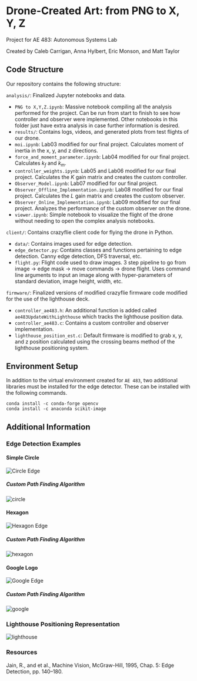 # Drone-Created Art: from PNG to X, Y, Z

Project for AE 483: Autonomous Systems Lab

Created by Caleb Carrigan, Anna Hylbert, Eric Monson, and Matt Taylor

## Code Structure

Our repository contains the following structure:


```analysis/```: Finalized Jupyter notebooks and data.

- ```PNG to X,Y,Z.ipynb```: Massive notebook compiling all the analysis performed for the project. Can be run from start to finish to see how controller and observer were implemented. Other notebooks in this folder just have extra analysis in case further information is desired.
- ```results/```: Contains logs, videos, and generated plots from test flights of our drone.
- ```moi.ipynb```: Lab03 modified for our final project. Calculates moment of inertia in the x, y, and z directions.
- ```force_and_moment_parameter.ipynb```: Lab04 modified for our final project. Calculates $k_f$ and $k_m$.
- ```controller_weights.ipynb```: Lab05 and Lab06 modified for our final project. Calculates the $K$ gain matrix and creates the custom controller.
- ```Observer_Model.ipynb```: Lab07 modified for our final project.
- ```Observer_Offline_Implementation.ipynb```: Lab08 modified for our final project. Calculates the $L$ gain matrix and creates the custom observer.
- ```Observer_Online_Implementation.ipynb```: Lab09 modified for our final project. Analyzes the performance of the custom observer on the drone.
- ```viewer.ipynb```: Simple notebook to visualize the flight of the drone without needing to open the complex analysis notebooks.


```client/```: Contains crazyflie client code for flying the drone in Python.

- ```data/```: Contains images used for edge detection.
- ```edge_detector.py```: Contains classes and functions pertaining to edge detection. Canny edge detection, DFS traversal, etc.
- ```flight.py```: Flight code used to draw images. 3 step pipeline to go from image -> edge mask -> move commands -> drone flight. Uses command line arguments to input an image along with hyper-parameters of standard deviation, image height, width, etc. 


```firmware/```: Finalized versions of modified crazyflie firmware code modified for the use of the lighthouse deck.

- ```controller_ae483.h```: An additional function is added called `ae483UpdateWithLighthouse` which tracks the lighthouse position data.
- ```controller_ae483.c```: Contains a custom controller and observer implementation.
- ```lighthouse_position_est.c```: Default firmware is modified to grab x, y, and z position calculated using the crossing beams method of the lighthouse positioning system.


## Environment Setup

In addition to the virtual environment created for `AE 483`, two additional libraries must be installed for the edge detector.  These can be installed with the following commands.

```
conda install -c conda-forge opencv
conda install -c anaconda scikit-image
```

## Additional Information

### Edge Detection Examples

#### Simple Circle

![Circle Edge](https://user-images.githubusercontent.com/60635839/205718195-9ba7f97a-6c8a-4e2d-a083-b9ce3576ed5d.png)

##### Custom Path Finding Algorithm
![circle](https://user-images.githubusercontent.com/60635839/205718618-ce949293-25b9-44db-b8ef-e3e3c2efc36e.gif)

#### Hexagon

![Hexagon Edge](https://user-images.githubusercontent.com/60635839/205718227-a0515f06-d38e-48af-b2c0-53e8b0037d5f.png)

##### Custom Path Finding Algorithm
![hexagon](https://user-images.githubusercontent.com/60635839/205718598-8e425c3d-336d-44a0-92d6-8ce9a1dbdb6f.gif)

#### Google Logo

![Google Edge](https://user-images.githubusercontent.com/60635839/205718163-b6124139-0873-447a-a624-d01f2e18532c.png)

##### Custom Path Finding Algorithm

![google](https://user-images.githubusercontent.com/60635839/205718544-fc666cd8-1dac-46e6-af81-5c2d2a3366c3.gif)

### Lighthouse Positioning Representation

![lighthouse](https://www.bitcraze.io/images/documentation/overview/lighthouse.png)

### Resources

Jain, R., and et al., Machine Vision, McGraw-Hill, 1995, Chap. 5: Edge Detection, pp. 140–180.
